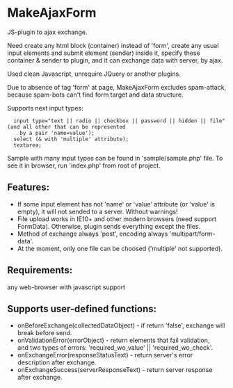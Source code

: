 MakeAjaxForm
============
JS-plugin to ajax exchange.

Need create any html block (container) instead of 'form', create any usual input elements and submit element (sender) inside it,
specify these container & sender to plugin, and it can exchange data with server, by ajax.

Used clean Javascript, unrequire JQuery or another plugins.

Due to absence of tag 'form' at page, MakeAjaxForm excludes spam-attack, because spam-bots can't find form target
and data structure.

Supports next input types:
```
  input type="text || radio || checkbox || password || hidden || file" (and all other that can be represented
    by a pair 'name=value');
  select (& with 'multiple' attribute);
  textarea;
```

Sample with many input types can be found in 'sample/sample.php' file. To see it in browser, run 'index.php' from root of project.

Features:
---------
- If some input element has not 'name' or 'value' attribute (or 'value' is empty), it will not sended to a server. Without warnings!
- File upload works in IE10+ and other modern browsers (need support FormData). Otherwise, plugin sends everything except the files.
- Method of exchange always 'post', encoding always 'multipart/form-data'.
- At the moment, only one file can be choosed ('multiple' not supported).

Requirements:
-------------
any web-browser with javascript support

Supports user-defined functions:
--------------------------------
- onBeforeExchange(collectedDataObject) - if return 'false', exchange will break before send.<br/>
- onValidationError(errorObject) - return elements that fail validation,<br>
  and two types of errors: 'required_wo_value' || 'required_wo_check'.<br/>
- onExchangeError(responseStatusText) - return server's error description after exchange.<br/>
- onExchangeSuccess(serverResponseText) - return server response after exchange.<br/>

